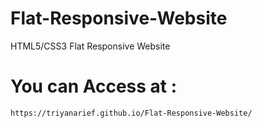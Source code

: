 # Flat-Responsive-Website
HTML5/CSS3 Flat Responsive Website

# You can Access at :
`https://triyanarief.github.io/Flat-Responsive-Website/`

